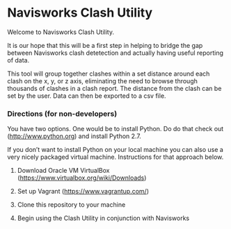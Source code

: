 # Navisworks Clash Utility

Welcome to Navisworks Clash Utility.

It is our hope that this will be a first step in helping to bridge the gap between Navisworks clash detetection and actually having useful reporting of data.

This tool will group together clashes within a set distance around each clash on the x, y, or z axis, eliminating the need to browse through thousands of clashes in a clash report.  The distance from the clash can be set by the user. Data can then be exported to a csv file.

### Directions (for non-developers)

You have two options.  One would be to install Python.  Do do that check out (http://www.python.org) and install Python 2.7.

If you don’t want to install Python on your local machine you can also use a very nicely packaged virtual machine. Instructions for that approach below.

1. Download Oracle VM VirtualBox (https://www.virtualbox.org/wiki/Downloads)

2. Set up Vagrant (https://www.vagrantup.com/)

3. Clone this repository to your machine

4. Begin using the Clash Utility in conjunction with Navisworks
